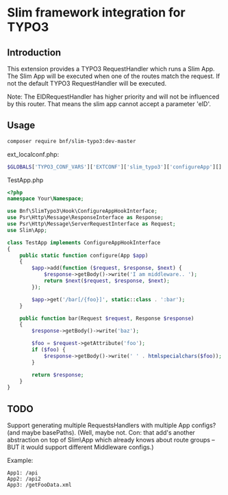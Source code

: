 Slim framework integration for TYPO3
====================================

Introduction
------------

This extension provides a TYPO3 RequestHandler which runs a Slim App.
The Slim App will be executed when one of the routes match the request.
If not the default TYPO3 RequestHandler will be executed.

Note: The EIDRequestHandler has higher priority and will not
be influenced by this router. That means the slim app
cannot accept a parameter 'eID'.

Usage
-----

```sh
composer require bnf/slim-typo3:dev-master
```

ext_localconf.php:
```php
$GLOBALS['TYPO3_CONF_VARS']['EXTCONF']['slim_typo3']['configureApp'][] = \Your\Namespace\TestApp::class;
```

TestApp.php
```php
<?php
namespace Your\Namespace;

use Bnf\SlimTypo3\Hook\ConfigureAppHookInterface;
use Psr\Http\Message\ResponseInterface as Response;
use Psr\Http\Message\ServerRequestInterface as Request;
use Slim\App;

class TestApp implements ConfigureAppHookInterface
{
    public static function configure(App $app)
    {
        $app->add(function ($request, $response, $next) {
            $response->getBody()->write('I am middleware.. ');
            return $next($request, $response, $next);
        });

        $app->get('/bar[/{foo}]', static::class . ':bar');
    }

    public function bar(Request $request, Response $response)
    {
        $response->getBody()->write('baz');

        $foo = $request->getAttribute('foo');
        if ($foo) {
            $response->getBody()->write(' ' . htmlspecialchars($foo));
        }

        return $response;
    }
}

```

TODO
----

Support generating multiple RequestsHandlers
with multiple App configs? (and maybe basePaths).
(Well, maybe not. Con: that add's another abstraction on top
of Slim\App which already knows about route groups – BUT
it would support different Middleware configs.)

Example:

```
App1: /api
App2: /api2
App3: /getFooData.xml
```
